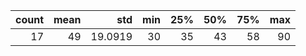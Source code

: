 |   count |   mean |     std |   min |   25% |   50% |   75% |   max |
|--------:|-------:|--------:|------:|------:|------:|------:|------:|
|      17 |     49 | 19.0919 |    30 |    35 |    43 |    58 |    90 |
